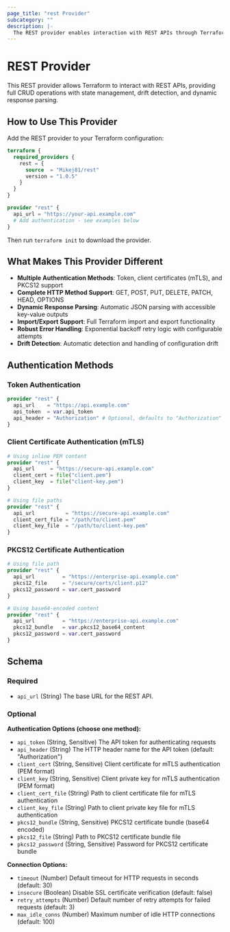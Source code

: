 ```yaml
---
page_title: "rest Provider"
subcategory: ""
description: |-
  The REST provider enables interaction with REST APIs through Terraform. It supports multiple authentication methods including token-based, client certificates, and PKCS12 bundles.
---
```


# REST Provider

This REST provider allows Terraform to interact with REST APIs, providing full CRUD operations with state management, drift detection, and dynamic response parsing.

## How to Use This Provider

Add the REST provider to your Terraform configuration:

```terraform
terraform {
  required_providers {
    rest = {
      source  = "Mikej81/rest"
      version = "1.0.5"
    }
  }
}

provider "rest" {
  api_url = "https://your-api.example.com"
  # Add authentication - see examples below
}
```

Then run `terraform init` to download the provider.

## What Makes This Provider Different

- **Multiple Authentication Methods**: Token, client certificates (mTLS), and PKCS12 support
- **Complete HTTP Method Support**: GET, POST, PUT, DELETE, PATCH, HEAD, OPTIONS
- **Dynamic Response Parsing**: Automatic JSON parsing with accessible key-value outputs
- **Import/Export Support**: Full Terraform import and export functionality
- **Robust Error Handling**: Exponential backoff retry logic with configurable attempts
- **Drift Detection**: Automatic detection and handling of configuration drift

## Authentication Methods

### Token Authentication

```terraform
provider "rest" {
  api_url    = "https://api.example.com"
  api_token  = var.api_token
  api_header = "Authorization" # Optional, defaults to "Authorization"
}
```

### Client Certificate Authentication (mTLS)

```terraform
# Using inline PEM content
provider "rest" {
  api_url     = "https://secure-api.example.com"
  client_cert = file("client.pem")
  client_key  = file("client-key.pem")
}

# Using file paths
provider "rest" {
  api_url          = "https://secure-api.example.com"
  client_cert_file = "/path/to/client.pem"
  client_key_file  = "/path/to/client-key.pem"
}
```

### PKCS12 Certificate Authentication

```terraform
# Using file path
provider "rest" {
  api_url         = "https://enterprise-api.example.com"
  pkcs12_file     = "/secure/certs/client.p12"
  pkcs12_password = var.cert_password
}

# Using base64-encoded content
provider "rest" {
  api_url         = "https://enterprise-api.example.com"
  pkcs12_bundle   = var.pkcs12_base64_content
  pkcs12_password = var.cert_password
}
```

## Schema

### Required

- `api_url` (String) The base URL for the REST API.

### Optional

**Authentication Options (choose one method):**

- `api_token` (String, Sensitive) The API token for authenticating requests
- `api_header` (String) The HTTP header name for the API token (default: "Authorization")
- `client_cert` (String, Sensitive) Client certificate for mTLS authentication (PEM format)
- `client_key` (String, Sensitive) Client private key for mTLS authentication (PEM format)
- `client_cert_file` (String) Path to client certificate file for mTLS authentication
- `client_key_file` (String) Path to client private key file for mTLS authentication
- `pkcs12_bundle` (String, Sensitive) PKCS12 certificate bundle (base64 encoded)
- `pkcs12_file` (String) Path to PKCS12 certificate bundle file
- `pkcs12_password` (String, Sensitive) Password for PKCS12 certificate bundle

**Connection Options:**

- `timeout` (Number) Default timeout for HTTP requests in seconds (default: 30)
- `insecure` (Boolean) Disable SSL certificate verification (default: false)
- `retry_attempts` (Number) Default number of retry attempts for failed requests (default: 3)
- `max_idle_conns` (Number) Maximum number of idle HTTP connections (default: 100)
